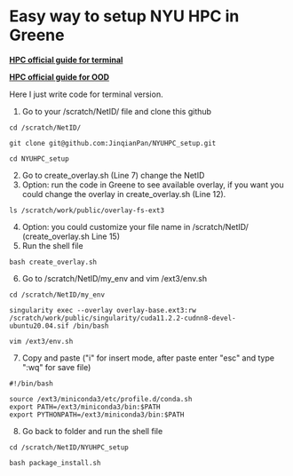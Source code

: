 # Easy way to setup NYU HPC in Greene 
**[HPC official guide for terminal](https://sites.google.com/nyu.edu/nyu-hpc/hpc-systems/greene/software/singularity-with-miniconda#h.keuu4ltugboh)**

**[HPC official guide for OOD](https://sites.google.com/nyu.edu/nyu-hpc/hpc-systems/greene/software/open-ondemand-ood-with-condasingularity)**

Here I just write code for terminal version.
1. Go to your /scratch/NetID/ file and clone this github
```
cd /scratch/NetID/
```
```
git clone git@github.com:JinqianPan/NYUHPC_setup.git
```
```
cd NYUHPC_setup
```
2. Go to create_overlay.sh (Line 7) change the NetID
3. Option: run the code in Greene to see available overlay, if you want you could change the overlay in create_overlay.sh (Line 12).
```
ls /scratch/work/public/overlay-fs-ext3
```
4. Option: you could customize your file name in /scratch/NetID/ (create_overlay.sh Line 15)
5. Run the shell file
```
bash create_overlay.sh
```
6. Go to /scratch/NetID/my_env and vim /ext3/env.sh
```
cd /scratch/NetID/my_env
```
```
singularity exec --overlay overlay-base.ext3:rw /scratch/work/public/singularity/cuda11.2.2-cudnn8-devel-ubuntu20.04.sif /bin/bash
```
```
vim /ext3/env.sh
```
7. Copy and paste ("i" for insert mode, after paste enter "esc" and type ":wq" for save file)
```
#!/bin/bash

source /ext3/miniconda3/etc/profile.d/conda.sh
export PATH=/ext3/miniconda3/bin:$PATH
export PYTHONPATH=/ext3/miniconda3/bin:$PATH
```
8. Go back to folder and run the shell file
```
cd /scratch/NetID/NYUHPC_setup
```
```
bash package_install.sh
```